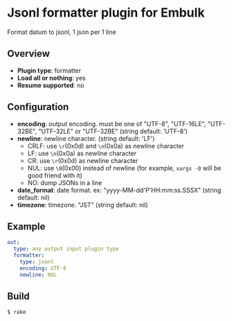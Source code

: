 # Jsonl formatter plugin for Embulk

Format datum to jsonl, 1 json per 1 line

## Overview

* **Plugin type**: formatter
* **Load all or nothing**: yes
* **Resume supported**: no

## Configuration

- **encoding**: output encoding. must be one of "UTF-8", "UTF-16LE", "UTF-32BE", "UTF-32LE" or "UTF-32BE" (string default: 'UTF-8')
- **newline**: newline character. (string default: 'LF')
    - CRLF: use `\r`(0x0d) and `\n`(0x0a) as newline character
    - LF: use `\n`(0x0a) as newline character
    - CR: use `\r`(0x0d) as newline character
    - NUL: use `\0`(0x00) instead of newline (for example, `xargs -0` will be good friend with it)
    - NO: dump JSONs in a line
- **date_format**: date format. ex: "yyyy-MM-dd'P'HH:mm:ss.SSSX" (string default: nil)
- **timezone**: timezone. "JST" (string default: nil)

## Example

```yaml
out:
  type: any output input plugin type
  formatter:
    type: jsonl
    encoding: UTF-8
    newline: NUL
```

## Build

```
$ rake
```
